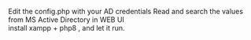 Edit the config.php with your AD credentials
Read and search the values from MS Active Directory in WEB UI  
install xampp + php8 , and let it run.
